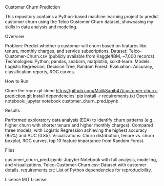 Customer Churn Prediction

This repository contains a Python-based machine learning project to predict customer churn using the Telco Customer Churn dataset, showcasing my skills in data analysis and modeling.

Overview

Problem: Predict whether a customer will churn based on features like tenure, monthly charges, and service subscriptions.
Dataset: Telco-Customer-Churn.csv (publicly available from Kaggle/IBM, ~7,000 records).
Technologies: Python, pandas, seaborn, matplotlib, scikit-learn.
Models: Logistic Regression, Decision Tree, Random Forest.
Evaluation: Accuracy, classification reports, ROC curves.

How to Run

Clone the repo: git clone https://github.com/MalikSaqib47/customer-churn-prediction.git
Install dependencies: pip install -r requirements.txt
Open the notebook: jupyter notebook customer_churn_pred.ipynb

Results

Performed exploratory data analysis (EDA) to identify churn patterns (e.g., higher churn with shorter tenure and higher monthly charges).
Compared three models, with Logistic Regression achieving the highest accuracy (85%) and AUC (0.85).
Visualizations: Churn distribution, tenure vs. churn boxplot, ROC curves, top 10 feature importance from Random Forest.

Files

customer_churn_pred.ipynb: Jupyter Notebook with full analysis, modeling, and visualizations.
Telco-Customer-Churn.csv: Dataset with customer details.
requirements.txt: List of Python dependencies for reproducibility.

License
MIT License
